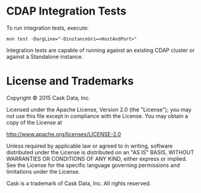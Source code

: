 CDAP Integration Tests
======================
To run integration tests, execute:

`mvn test -DargLine="-DinstanceUri=<HostAndPort>"`

Integration tests are capable of running against an existing CDAP cluster or against a Standalone instance.


License and Trademarks
======================

Copyright © 2015 Cask Data, Inc.

Licensed under the Apache License, Version 2.0 (the "License"); you may not use this file except
in compliance with the License. You may obtain a copy of the License at

http://www.apache.org/licenses/LICENSE-2.0

Unless required by applicable law or agreed to in writing, software distributed under the
License is distributed on an "AS IS" BASIS, WITHOUT WARRANTIES OR CONDITIONS OF ANY KIND,
either express or implied. See the License for the specific language governing permissions
and limitations under the License.

Cask is a trademark of Cask Data, Inc. All rights reserved.
